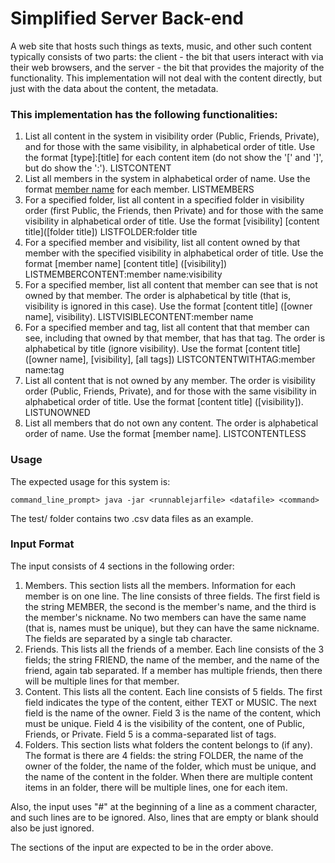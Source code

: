 # Simplified Server Back-end
A web site that hosts such things as texts, music, and other such content typically consists of two parts: the client - the bit that users interact with via their web browsers, and the server - the bit that provides the majority of the functionality.
This implementation will not deal with the content directly, but just with the data about the content, the metadata.

### This implementation has the following functionalities:
1. List all content in the system in visibility order (Public, Friends, Private), and for those with the same visibility, in alphabetical order of title. Use the format [type]:[title] for each content item (do not show the '[' and ']', but do show the ':'). LISTCONTENT
2. List all members in the system in alphabetical order of name. Use the format [member name]([nickname]) for each member. LISTMEMBERS
3. For a specified folder, list all content in a specified folder in visibility order (first Public, the Friends, then Private) and for those with the same visibility in alphabetical order of title. Use the format [visibility] [content title]([folder title]) LISTFOLDER:folder title
4. For a specified member and visibility, list all content owned by that member with the specified visibility in alphabetical order of title. Use the format [member name] [content title] ([visibility]) LISTMEMBERCONTENT:member name:visibility
5. For a specified member, list all content that member can see that is not owned by that member. The order is alphabetical by title (that is, visibility is ignored in this case). Use the format [content title] ([owner name], visibility). LISTVISIBLECONTENT:member name
6. For a specified member and tag, list all content that that member can see, including that owned by that member, that has that tag. The order is alphabetical by title (ignore visibility). Use the format [content title] ([owner name], [visibility], [all tags]) LISTCONTENTWITHTAG:member name:tag
7. List all content that is not owned by any member. The order is visibility order (Public, Friends, Private), and for those with the same visibility in alphabetical order of title. Use the format [content title] ([visibility]). LISTUNOWNED
8. List all members that do not own any content. The order is alphabetical order of name. Use the format [member name]. LISTCONTENTLESS

### Usage
The expected usage for this system is:
```
command_line_prompt> java -jar <runnablejarfile> <datafile> <command>
```
The test/ folder contains two .csv data files as an example.

### Input Format
The input consists of 4 sections in the following order:
1. Members. This section lists all the members. Information for each member is on one line. The line consists of three fields. The first field is the string MEMBER, the second is the member's name, and the third is the member's nickname. No two members can have the same name (that is, names must be unique), but they can have the same nickname. The fields are separated by a single tab character.
2. Friends. This lists all the friends of a member. Each line consists of the 3 fields; the string FRIEND, the name of the member, and the name of the friend, again tab separated. If a member has multiple friends, then there will be multiple lines for that member.
3. Content. This lists all the content. Each line consists of 5 fields. The first field indicates the type of the content, either TEXT or MUSIC. The next field is the name of the owner. Field 3 is the name of the content, which must be unique. Field 4 is the visibility of the content, one of Public, Friends, or Private. Field 5 is a comma-separated list of tags.
4. Folders. This section lists what folders the content belongs to (if any). The format is there are 4 fields: the string FOLDER, the name of the owner of the folder, the name of the folder, which must be unique, and the name of the content in the folder. When there are multiple content items in an folder, there will be multiple lines, one for each item.

Also, the input uses "#" at the beginning of a line as a comment character, and such lines are to be ignored. Also, lines that are empty or blank should also be just ignored.

The sections of the input are expected to be in the order above.
